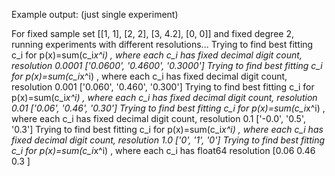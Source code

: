 Example output: (just single experiment)

For fixed sample set [[1, 1], [2, 2], [3, 4.2], [0, 0]] and fixed degree 2, running experiments with different resolutions...
Trying to find best fitting c_i for p(x)=sum(c_i*x^i) , where each c_i has fixed decimal digit count, resolution 0.0001
['0.0600', '0.4600', '0.3000']
Trying to find best fitting c_i for p(x)=sum(c_i*x^i) , where each c_i has fixed decimal digit count, resolution 0.001
['0.060', '0.460', '0.300']
Trying to find best fitting c_i for p(x)=sum(c_i*x^i) , where each c_i has fixed decimal digit count, resolution 0.01
['0.06', '0.46', '0.30']
Trying to find best fitting c_i for p(x)=sum(c_i*x^i) , where each c_i has fixed decimal digit count, resolution 0.1
['-0.0', '0.5', '0.3']
Trying to find best fitting c_i for p(x)=sum(c_i*x^i) , where each c_i has fixed decimal digit count, resolution 1.0
['0', '1', '0']
Trying to find best fitting c_i for p(x)=sum(c_i*x^i) , where each c_i has float64 resolution
[0.06 0.46 0.3 ]
